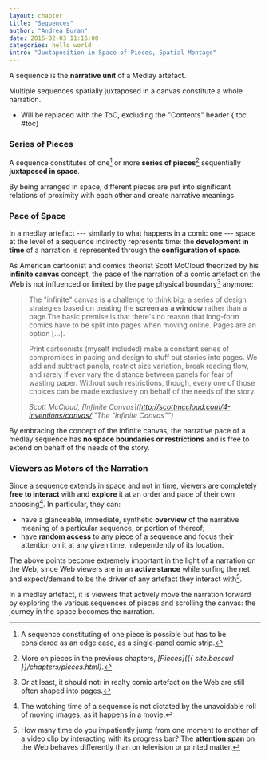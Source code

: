 ```yaml
---
layout: chapter
title: "Sequences"
author: "Andrea Buran"
date: 2015-02-03 11:16:00
categories: hello world
intro: "Juxtaposition in Space of Pieces, Spatial Montage"
---
```


A sequence is the **narrative unit** of a Medlay artefact.

Multiple sequences spatially juxtaposed in a canvas constitute a whole narration.

+ Will be replaced with the ToC, excluding the "Contents" header
{:toc #toc}

### Series of Pieces

A sequence constitutes of one[^one-piece-sequence] or more **series of pieces**[^pieces] sequentially **juxtaposed in space**.

By being arranged in space, different pieces are put into significant relations of proximity with each other and create narrative meanings.

### Pace of Space

In a medlay artefact --- similarly to what happens in a comic one --- space at the level of a sequence indirectly represents time: the **development in time** of a narration is represented through the **configuration of space**.
 
As American cartoonist and comics theorist Scott McCloud theorized by his **infinite canvas** concept, the pace of the narration of a comic artefact on the Web is not influenced or limited by the page physical boundary[^page] anymore:

> The "infinite" canvas is a challenge to think big; a series of design strategies based on treating the **screen as a window** rather than a page.The basic premise is that there's no reason that long-form comics have to be split into pages when moving online. Pages are an option […].
>
> Print cartoonists (myself included) make a constant series of compromises in pacing and design to stuff out stories into pages. We add and subtract panels, restrict size variation, break reading flow, and rarely if ever vary the distance between panels for fear of wasting paper. Without such restrictions, though, every one of those choices can be made exclusively on behalf of the needs of the story.
>
> <cite class="source">Scott McCloud, *[Infinite Canvas](http://scottmccloud.com/4-inventions/canvas/ "The "Infinite Canvas"")*</cite>

By embracing the concept of the infinite canvas, the narrative pace of a medlay sequence has **no space boundaries or restrictions** and is free to extend on behalf of the needs of the story.

### Viewers as Motors of the Narration

Since a sequence extends in space and not in time, viewers are completely **free to interact** with and **explore** it at an order and pace of their own choosing[^roll]. In particular, they can:

+ have a glanceable, immediate, synthetic **overview** of the narrative meaning of a particular sequence, or portion of thereof;
+ have **random access** to any piece of a sequence and focus their attention on it at any given time, independently of its location.

The above points become extremely important in the light of a narration on the Web, since Web viewers are in an **active stance** while surfing the net and expect/demand to be the driver of any artefact they interact with[^progress-bar].

In a medlay artefact, it is viewers that actively move the narration forward by exploring the various sequences of pieces and scrolling the canvas: the journey in the space becomes the narration.




[^pieces]: More on pieces in the previous chapters, *[Pieces]({{ site.baseurl }}/chapters/pieces.html)*.

[^one-piece-sequence]: A sequence constituting of one piece is possible but has to be considered as an edge case, as a single-panel comic strip.

[^page]: Or at least, it should not: in realty comic artefact on the Web are still often shaped into pages.

[^roll]: The watching time of a sequence is not dictated by the unavoidable roll of moving images, as it happens in a movie.

[^progress-bar]: How many time do you impatiently jump from one moment to another of a video clip by interacting with its progress bar? The **attention span** on the Web behaves differently than on television or printed matter.